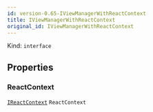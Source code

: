 ```yaml
---
id: version-0.65-IViewManagerWithReactContext
title: IViewManagerWithReactContext
original_id: IViewManagerWithReactContext
---
```


Kind: `interface`



## Properties
### ReactContext
 [`IReactContext`](IReactContext) `ReactContext`




